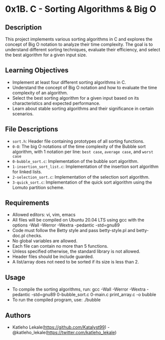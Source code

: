 # 0x1B. C - Sorting Algorithms & Big O

## Description
This project implements various sorting algorithms in C and explores the concept of Big O notation to analyze their time complexity. The goal is to understand different sorting techniques, evaluate their efficiency, and select the best algorithm for a given input size.

## Learning Objectives
* Implement at least four different sorting algorithms in C.
* Understand the concept of Big O notation and how to evaluate the time complexity of an algorithm.
* Select the best sorting algorithm for a given input based on its characteristics and expected performance.
* Learn about stable sorting algorithms and their significance in certain scenarios.

## File Descriptions
* `sort.h`: Header file containing prototypes of all sorting functions.
* `0-O`: The big O notations of the time complexity of the Bubble sort algorithm, with 1 notation per line: `best case`, `average case`, and
`worst case`
* `0-bubble_sort.c`: Implementation of the bubble sort algorithm.
* `1-insertion_sort_list.c`: Implementation of the insertion sort algorithm for linked lists.
* `2-selection_sort.c`: Implementation of the selection sort algorithm.
* `3-quick_sort.c`: Implementation of the quick sort algorithm using the Lomuto partition scheme.

## Requirements
* Allowed editors: vi, vim, emacs
* All files will be compiled on Ubuntu 20.04 LTS using gcc with the options -Wall -Werror -Wextra -pedantic -std=gnu89
* Code must follow the Betty style and pass betty-style.pl and betty-doc.pl checks.
* No global variables are allowed.
* Each file can contain no more than 5 functions.
* Unless specified otherwise, the standard library is not allowed.
* Header files should be include guarded.
* A list/array does not need to be sorted if its size is less than 2.

## Usage
* To compile the sorting algorithms, run:
gcc -Wall -Werror -Wextra -pedantic -std=gnu89 0-bubble_sort.c 0-main.c print_array.c -o bubble
* To run the compiled program, use:
./bubble

## Authors
* Katleho Lekale(https://github.com/Katalyst99) - @katleho_lekale(https://twitter.com/katleho_lekale)

